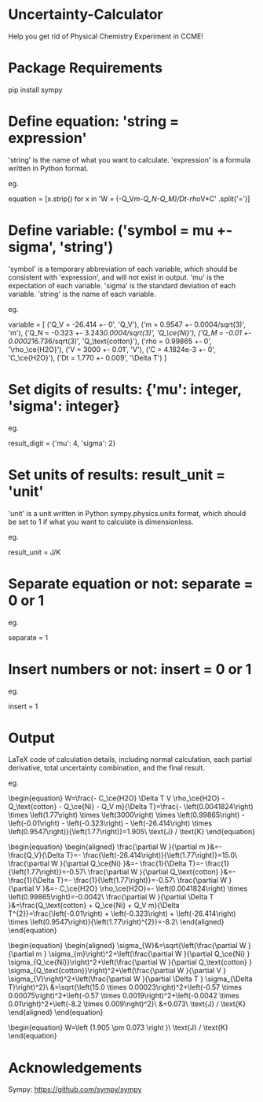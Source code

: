 # Uncertainty-Calculator

Help you get rid of Physical Chemistry Experiment in CCME!


# Package Requirements

pip install sympy


# Define equation: 'string = expression'

'string' is the name of what you want to calculate.
'expression' is a formula written in Python format.

eg.

equation = [x.strip() for x in
            'W = (-Q_V*m-Q_N-Q_M)/Dt-rho*V*C'
            .split('=')]


# Define variable: ('symbol = mu +- sigma', 'string')

'symbol' is a temporary abbreviation of each variable, which should be consistent with 'expression', and will not exist in output.
'mu' is the expectation of each variable.
'sigma' is the standard deviation of each variable.
'string' is the name of each variable.

eg.

variable = [
    ('Q_V = -26.414 +- 0', 'Q_V'),
    ('m = 0.9547 +- 0.0004/sqrt(3)', 'm'),
    ('Q_N = -0.323 +- 3.243*0.0004/sqrt(3)', 'Q_\\ce{Ni}'),
    ('Q_M = -0.01 +- 0.0002*16.736/sqrt(3)', 'Q_\\text{cotton}'),
    ('rho = 0.99865 +- 0', '\\rho_\\ce{H2O}'),
    ('V = 3000 +- 0.01', 'V'),
    ('C = 4.1824e-3 +- 0', 'C_\\ce{H2O}'),
    ('Dt = 1.770 +- 0.009', '\\Delta T')
]


# Set digits of results: {'mu': integer, 'sigma': integer}

eg.

result_digit = {'mu': 4,
                'sigma': 2}


# Set units of results: result_unit = 'unit'

'unit' is a unit written in Python sympy.physics.units format, which should be set to 1 if what you want to calculate is dimensionless.

eg.

result_unit = J/K


# Separate equation or not: separate = 0 or 1

eg.

separate = 1


# Insert numbers or not: insert = 0 or 1

eg.

insert = 1


# Output

LaTeX code of calculation details, including normal calculation, each partial derivative, total uncertainty combination, and the final result.

eg.

\begin{equation}
W=\frac{- C_\ce{H2O} \Delta T V \rho_\ce{H2O} - Q_\text{cotton} - Q_\ce{Ni} - Q_V m}{\Delta T}=\frac{- \left(0.0041824\right) \times \left(1.77\right) \times \left(3000\right) \times \left(0.99865\right) - \left(-0.01\right) - \left(-0.323\right) - \left(-26.414\right) \times \left(0.9547\right)}{\left(1.77\right)}=1.905\ \text{J} / \text{K}
\end{equation}

\begin{equation}
\begin{aligned}
\frac{\partial W }{\partial m }&=- \frac{Q_V}{\Delta T}=- \frac{\left(-26.414\right)}{\left(1.77\right)}=15.0\\
\frac{\partial W }{\partial Q_\ce{Ni} }&=- \frac{1}{\Delta T}=- \frac{1}{\left(1.77\right)}=-0.57\\
\frac{\partial W }{\partial Q_\text{cotton} }&=- \frac{1}{\Delta T}=- \frac{1}{\left(1.77\right)}=-0.57\\
\frac{\partial W }{\partial V }&=- C_\ce{H2O} \rho_\ce{H2O}=- \left(0.0041824\right) \times \left(0.99865\right)=-0.0042\\
\frac{\partial W }{\partial \Delta T }&=\frac{Q_\text{cotton} + Q_\ce{Ni} + Q_V m}{\Delta T^{2}}=\frac{\left(-0.01\right) + \left(-0.323\right) + \left(-26.414\right) \times \left(0.9547\right)}{\left(1.77\right)^{2}}=-8.2\\
\end{aligned}
\end{equation}

\begin{equation}
\begin{aligned}
\sigma_{W}&=\sqrt{\left(\frac{\partial W }{\partial m } \sigma_{m}\right)^2+\left(\frac{\partial W }{\partial Q_\ce{Ni} } \sigma_{Q_\ce{Ni}}\right)^2+\left(\frac{\partial W }{\partial Q_\text{cotton} } \sigma_{Q_\text{cotton}}\right)^2+\left(\frac{\partial W }{\partial V } \sigma_{V}\right)^2+\left(\frac{\partial W }{\partial \Delta T } \sigma_{\Delta T}\right)^2}\\
&=\sqrt{\left(15.0 \times 0.00023\right)^2+\left(-0.57 \times 0.00075\right)^2+\left(-0.57 \times 0.0019\right)^2+\left(-0.0042 \times 0.01\right)^2+\left(-8.2 \times 0.009\right)^2}\\
&=0.073\ \text{J} / \text{K}
\end{aligned}
\end{equation}

\begin{equation}
W=\left (1.905 \pm 0.073 \right )\ \text{J} / \text{K}
\end{equation}


# Acknowledgements
Sympy: https://github.com/sympy/sympy
